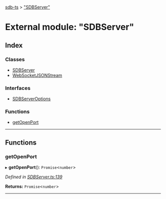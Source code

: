 [sdb-ts](../README.md) > ["SDBServer"](../modules/_sdbserver_.md)

# External module: "SDBServer"

## Index

### Classes

* [SDBServer](../classes/_sdbserver_.sdbserver.md)
* [WebSocketJSONStream](../classes/_sdbserver_.websocketjsonstream.md)

### Interfaces

* [SDBServerOptions](../interfaces/_sdbserver_.sdbserveroptions.md)

### Functions

* [getOpenPort](_sdbserver_.md#getopenport)

---

## Functions

<a id="getopenport"></a>

###  getOpenPort

▸ **getOpenPort**(): `Promise`<`number`>

*Defined in [SDBServer.ts:139](https://github.com/soney/sdb-ts/blob/1937748/src/SDBServer.ts#L139)*

**Returns:** `Promise`<`number`>

___

